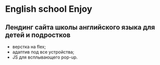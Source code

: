 # English school Enjoy

## Лендинг сайта школы английского языка для детей и подростков

- верстка на flex;
- адаптив под все устройства;
- JS для всплывающего pop-up.
